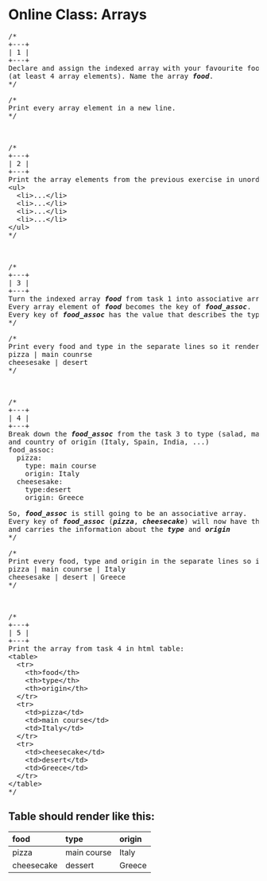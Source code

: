 # Online Class: Arrays

<pre>
/*
+---+
| 1 |
+---+
Declare and assign the indexed array with your favourite food 
(at least 4 array elements). Name the array <em><strong>food</strong></em>.
*/

/*
Print every array element in a new line.
*/



/*
+---+
| 2 |
+---+
Print the array elements from the previous exercise in unordered list.
&lt;ul&gt;
  &lt;li&gt;...&lt;/li&gt;
  &lt;li&gt;...&lt;/li&gt;
  &lt;li&gt;...&lt;/li&gt;
  &lt;li&gt;...&lt;/li&gt;
&lt;/ul&gt;
*/



/*
+---+
| 3 |
+---+
Turn the indexed array <em><strong>food</strong></em> from task 1 into associative array named <em><strong>food_assoc</strong></em>. 
Every array element of <em><strong>food</strong></em> becomes the key of <em><strong>food_assoc</strong></em>.
Every key of <em><strong>food_assoc</strong></em> has the value that describes the type of food (salad, main course or dessert).
*/

/*
Print every food and type in the separate lines so it renders like this:
pizza | main counrse 
cheesesake | desert 
*/



/*
+---+
| 4 |
+---+
Break down the <em><strong>food_assoc</strong></em> from the task 3 to type (salad, main course, dessert, ...) 
and country of origin (Italy, Spain, India, ...)
food_assoc:
  pizza:
    type: main course
    origin: Italy
  cheesesake: 
    type:desert
    origin: Greece
  
So, <em><strong>food_assoc</strong></em> is still going to be an associative array. 
Every key of <em><strong>food_assoc</strong></em> (<em><strong>pizza</strong></em>, <em><strong>cheesecake</strong></em>) will now have the value that is associative array itself 
and carries the information about the <em><strong>type</strong></em> and <em><strong>origin</strong></em>
*/

/*
Print every food, type and origin in the separate lines so it renders like this:
pizza | main counrse | Italy
cheesesake | desert | Greece
*/



/*
+---+
| 5 |
+---+
Print the array from task 4 in html table:
&lt;table&gt;
  &lt;tr>
    &lt;th&gt;food&lt;/th&gt;
    &lt;th&gt;type&lt;/th&gt;
    &lt;th&gt;origin&lt;/th&gt;
  &lt;/tr&gt;
  &lt;tr&gt;
    &lt;td&gt;pizza&lt;/td&gt;
    &lt;td&gt;main course&lt;/td&gt;
    &lt;td&gt;Italy&lt;/td&gt;
  &lt;/tr&gt;
  &lt;tr&gt;
    &lt;td&gt;cheesecake&lt;/td&gt;
    &lt;td&gt;desert&lt;/td&gt;
    &lt;td&gt;Greece&lt;/td&gt;
  &lt;/tr&gt;
&lt;/table&gt;
*/
</pre>

## Table should render like this:
| food        | type           | origin  |
|:------------|:---------------|:--------|
| pizza       | main course    | Italy   |
| cheesecake  | dessert        | Greece  |
